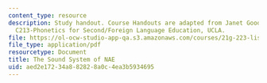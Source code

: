 ```yaml
---
content_type: resource
description: Study handout. Course Handouts are adapted from Janet Goodwin's AP&TESL
  C213-Phonetics for Second/Foreign Language Education, UCLA.
file: https://ol-ocw-studio-app-qa.s3.amazonaws.com/courses/21g-223-listening-speaking-and-pronunciation-fall-2004/aed2e17234a882828a0c4ea3b5934695_MIT21G_223F04_soundsystem.pdf
file_type: application/pdf
resourcetype: Document
title: The Sound System of NAE
uid: aed2e172-34a8-8282-8a0c-4ea3b5934695
---
```

